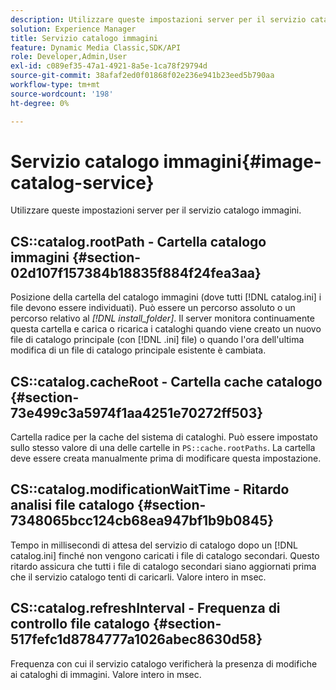 ```yaml
---
description: Utilizzare queste impostazioni server per il servizio catalogo immagini.
solution: Experience Manager
title: Servizio catalogo immagini
feature: Dynamic Media Classic,SDK/API
role: Developer,Admin,User
exl-id: c089ef35-47a1-4921-8a5e-1ca78f29794d
source-git-commit: 38afaf2ed0f01868f02e236e941b23eed5b790aa
workflow-type: tm+mt
source-wordcount: '198'
ht-degree: 0%

---
```


# Servizio catalogo immagini{#image-catalog-service}

Utilizzare queste impostazioni server per il servizio catalogo immagini.

## CS::catalog.rootPath - Cartella catalogo immagini {#section-02d107f157384b18835f884f24fea3aa}

Posizione della cartella del catalogo immagini (dove tutti [!DNL catalog.ini] i file devono essere individuati). Può essere un percorso assoluto o un percorso relativo al *[!DNL install_folder]*. Il server monitora continuamente questa cartella e carica o ricarica i cataloghi quando viene creato un nuovo file di catalogo principale (con [!DNL .ini] file) o quando l&#39;ora dell&#39;ultima modifica di un file di catalogo principale esistente è cambiata.

## CS::catalog.cacheRoot - Cartella cache catalogo {#section-73e499c3a5974f1aa4251e70272ff503}

Cartella radice per la cache del sistema di cataloghi. Può essere impostato sullo stesso valore di una delle cartelle in `PS::cache.rootPaths`. La cartella deve essere creata manualmente prima di modificare questa impostazione.

## CS::catalog.modificationWaitTime - Ritardo analisi file catalogo {#section-7348065bcc124cb68ea947bf1b9b0845}

Tempo in millisecondi di attesa del servizio di catalogo dopo un [!DNL catalog.ini] finché non vengono caricati i file di catalogo secondari. Questo ritardo assicura che tutti i file di catalogo secondari siano aggiornati prima che il servizio catalogo tenti di caricarli. Valore intero in msec.

## CS::catalog.refreshInterval - Frequenza di controllo file catalogo {#section-517fefc1d8784777a1026abec8630d58}

Frequenza con cui il servizio catalogo verificherà la presenza di modifiche ai cataloghi di immagini. Valore intero in msec.
